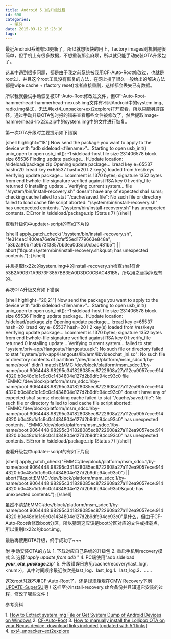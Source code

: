 ```yaml
---
title: Android 5.1的升级过程
id: 690
categories:
  - 学习
date: 2015-03-12 15:23:10
tags:
---
```


最近Android系统有5.1更新了，所以就想很快的用上，factory images刷机倒是很简单，但手机上有很多数据，不想重装那么麻烦，所以就只能手动安装OTA升级包了。<!--more-->

这其中遇到很多问题，都是由于我之前系统被我用CF-Auto-Root修改过，也就是root过，并且这个root工具没有恢复的方法，在网上搜了很久一般给出的解决方法都是wipe cache + (factory reset)或者直接重刷，这样都会丢失已有数据。

所以我就尝试手动恢复被CF-Auto-Root修改过文件，但CF-Auto-Root-hammerhead-hammerhead-nexus5.img文件有不同Android中的system.img、radio.img格式，无法用ext4_unpacker+ext2explore打开查看，所以只能另辟蹊径，通过手动升级OTA包时报的错来查看那些文件被修改了，然后提取image-hammerhead-lrx22c.zip中的system.img中的文件进行恢复。

第一次OTA升级时主要提示如下错误

[shell highlight="18"]
Now send the package you want to apply
to the device with &quot;adb sideload &lt;filename&gt;&quot;...
Starting to open usb_init()
unix_open to open usb_init(): -1
sideload-host file size 231406578 block size 65536
Finding update package...
I:Update location: /sideload/package.zip
Opening update package...
I:read key e=65537 hash=20
I:read key e=65537 hash=20
I:2 key(s) loaded from /res/keys
Verifying update package...
I:comment is 1370 bytes; signature 1352 bytes from end
I:whole-file signature verified against RSA key 0
I:verify_file returned 0
Installing update...
Verifying current system...
file &quot;/system/bin/install-recovery.sh&quot; doesn't have any of expected sha1 sums; checking cache
failed to stat &quot;/cache/saved.file&quot;: No such file or directory
failed to load cache file
script aborted: &quot;/system/bin/install-recovery.sh&quot; has unexpected contents.
&quot;/system/bin/install-recovery.sh&quot; has unexpected contents.
E:Error in /sideload/package.zip
(Status 7)
[/shell]

查看升级包中updater-script的有如下片段

[shell]
apply_patch_check(&quot;/system/bin/install-recovery.sh&quot;, &quot;fe314eac1400ea76e9e7cfef55ed1779663e848a&quot;, &quot;53b2a90b71a9b73f3857bb3ea0d3dc0cbac481b5&quot;) || abort(&quot;\&quot;/system/bin/install-recovery.sh\&quot; has unexpected contents.&quot;);
[/shell]

并且提取lrx22c的system.img中的install-recovery.sh检查sha1符合53B2A90B71A9B73F3857BB3EA0D3DC0CBAC481B5，所以用之替换掉现有的。

再次OTA升级又有如下错误

[shell highlight="20,21"]
Now send the package you want to apply
to the device with &quot;adb sideload &lt;filename&gt;&quot;...
Starting to open usb_init()
unix_open to open usb_init(): -1
sideload-host file size 231406578 block size 65536
Finding update package...
I:Update location: /sideload/package.zip
Opening update package...
I:read key e=65537 hash=20
I:read key e=65537 hash=20
I:2 key(s) loaded from /res/keys
Verifying update package...
I:comment is 1370 bytes; signature 1352 bytes from end
I:whole-file signature verified against RSA key 0
I:verify_file returned 0
Installing update...
Verifying current system...
failed to stat &quot;system/priv-app/Hangouts/Hangouts.apk&quot;: No such file or directory
failed to stat &quot;system/priv-app/Hangouts/lib/arm/libvideochat_jni.so&quot;: No such file or directory
contents of partition &quot;/dev/block/platform/msm_sdcc.1/by-name/boot&quot; didn't match EMMC:/dev/block/platform/msm_sdcc.1/by-name/boot:9064448:98295c341828085ec8722608a27a112ea9057ece:9144320:b0c48c1d1c9c0c1434804e127d2b9dfc94cc93c0
file &quot;EMMC:/dev/block/platform/msm_sdcc.1/by-name/boot:9064448:98295c341828085ec8722608a27a112ea9057ece:9144320:b0c48c1d1c9c0c1434804e127d2b9dfc94cc93c0&quot; doesn't have any of expected sha1 sums; checking cache
failed to stat &quot;/cache/saved.file&quot;: No such file or directory
failed to load cache file
script aborted: &quot;EMMC:/dev/block/platform/msm_sdcc.1/by-name/boot:9064448:98295c341828085ec8722608a27a112ea9057ece:9144320:b0c48c1d1c9c0c1434804e127d2b9dfc94cc93c0&quot; has unexpected contents.
&quot;EMMC:/dev/block/platform/msm_sdcc.1/by-name/boot:9064448:98295c341828085ec8722608a27a112ea9057ece:9144320:b0c48c1d1c9c0c1434804e127d2b9dfc94cc93c0&quot; has unexpected contents.
E:Error in /sideload/package.zip
(Status 7)
[/shell]

查看升级包中updater-script的有如下片段

[shell]
apply_patch_check(&quot;EMMC:/dev/block/platform/msm_sdcc.1/by-name/boot:9064448:98295c341828085ec8722608a27a112ea9057ece:9144320:b0c48c1d1c9c0c1434804e127d2b9dfc94cc93c0&quot;) || abort(&quot;\&quot;EMMC:/dev/block/platform/msm_sdcc.1/by-name/boot:9064448:98295c341828085ec8722608a27a112ea9057ece:9144320:b0c48c1d1c9c0c1434804e127d2b9dfc94cc93c0\&quot; has unexpected contents.&quot;);
[/shell]

虽然不清楚EMMC:/dev/block/platform/msm_sdcc.1/by-name/boot:9064448:98295c341828085ec8722608a27a112ea9057ece:9144320:b0c48c1d1c9c0c1434804e127d2b9dfc94cc93c0"是什么，但由于CF-Auto-Root会修改boot分区，所以猜测这应该是boot分区对应的文件或挂载点，所以重刷lrx22c的boot.img。

最后再使用OTA升级，终于成功了~~~

附 手动安装OTA的方法
1\. 下载对应自己系统的升级包
2\. 重启手机到recovery模式
3\. 选择"_apply update from adb_ "
4\. PC端使用"adb sideload **_your_ota_package_**.zip"
5\. 升级错误日志见/cache/recovery/last_log(.&lt;num&gt;)，其中时间顺序最近依次是last_log、last_log.1、last_log.2、......

这次root时就不用CF-Auto-Root了，还是规规矩矩在CMW Recovery下刷[UPDATE-SuperSU](http://download.chainfire.eu/696/SuperSU/UPDATE-SuperSU-v2.46.zip?retrieve_file=1)吧！这样至少install-recovery.sh会备份并且知道它安装的过程，修改了哪些文件！

<!--more-->参考资料
1\. [How to Extract system.img File or Get System Dump of Android Devices on Windows](http://www.droidviews.com/extract-system-img-files-or-system-dump-of-android-devices-on-windows/)
2\. [CF-Auto-Root](http://autoroot.chainfire.eu/)
3. [How to manually install the Lollipop OTA on your Nexus device, download links included [updated with 5.1 links]](http://www.talkandroid.com/guides/beginner/how-to-install-the-lollipop-ota-on-your-nexus-device-download-links-included/)
4. [ext4_unpacker+ext2explore](http://202.203.209.55:8080/wp-content/uploads/2015/03/ext4_unpacker-ext2explore.zip)